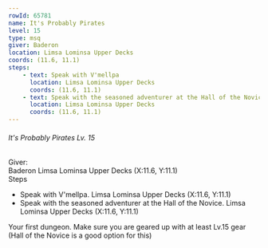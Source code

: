 ```yaml
---
rowId: 65781
name: It's Probably Pirates
level: 15
type: msq
giver: Baderon
location: Limsa Lominsa Upper Decks
coords: (11.6, 11.1)
steps:
    - text: Speak with V'mellpa
      location: Limsa Lominsa Upper Decks
      coords: (11.6, 11.1)
    - text: Speak with the seasoned adventurer at the Hall of the Novice.
      location: Limsa Lominsa Upper Decks
      coords: (11.6, 11.1)
---
```


<div class="card">
    <div class="card-content">
        <div class="content">
            <h6 class="subtitle is-6">
            <span class="icon-text">
                <span class="icon"><i class="quest-msq"></i></span>
                <span>It's Probably Pirates</span> 
                <span class="level">Lv. 15</span>
            </span>
            </h6>
            <div class="info-row">
                <span class="field">Giver:</span>
                <span class="value">
                    <div class="npc">
                        <span class="name">Baderon</span>
                        <span class="location">Limsa Lominsa Upper Decks (X:11.6, Y:11.1)</span>
                    </div>
                </span>
            </div>
            <div class="info-row">
                <span class="field">Steps</span>
                <span class="value">
                    <ul>
                        <li>
                            <div class="npc">
                                <span class="name">Speak with V'mellpa.</span>
                                <span class="location">Limsa Lominsa Upper Decks (X:11.6, Y:11.1)</span>
                            </div>
                        </li>
                        <li>
                            <div class="npc">
                                <span class="name">Speak with the seasoned adventurer at the Hall of the Novice. </span>
                                <span class="location">Limsa Lominsa Upper Decks (X:11.6, Y:11.1)</span>
                            </div>
                        </li>
                    </ul>
                </span>
            </div>
        </div>
    </div>
</div>

Your first dungeon. Make sure you are geared up with at least Lv.15 gear (Hall of the Novice is a good option for this)

